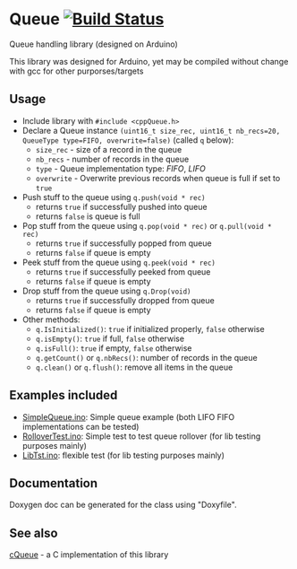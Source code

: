 # Queue [![Build Status](https://travis-ci.org/SMFSW/Queue.svg?branch=master)](https://travis-ci.org/SMFSW/Queue)
Queue handling library (designed on Arduino)

This library was designed for Arduino, yet may be compiled without change with gcc for other purporses/targets

## Usage

- Include library with `#include <cppQueue.h>`
- Declare a Queue instance `(uint16_t size_rec, uint16_t nb_recs=20, QueueType type=FIFO, overwrite=false)` (called `q` below):
  - `size_rec` - size of a record in the queue
  - `nb_recs` - number of records in the queue
  - `type` - Queue implementation type: _FIFO_, _LIFO_
  - `overwrite` - Overwrite previous records when queue is full if set to `true`
- Push stuff to the queue using `q.push(void * rec)`
  - returns `true` if successfully pushed into queue
  - returns `false` is queue is full
- Pop stuff from the queue using `q.pop(void * rec)` or `q.pull(void * rec)`
  - returns `true` if successfully popped from queue
  - returns `false` if queue is empty
- Peek stuff from the queue using `q.peek(void * rec)`
  - returns `true` if successfully peeked from queue
  - returns `false` if queue is empty
- Drop stuff from the queue using `q.Drop(void)`
  - returns `true` if successfully dropped from queue
  - returns `false` if queue is empty
- Other methods:
  - `q.IsInitialized()`: `true` if initialized properly, `false` otherwise
  - `q.isEmpty()`: `true` if full, `false` otherwise
  - `q.isFull()`: `true` if empty, `false` otherwise
  - `q.getCount()` or `q.nbRecs()`: number of records in the queue
  - `q.clean()` or `q.flush()`: remove all items in the queue

## Examples included

- [SimpleQueue.ino](https://github.com/SMFSW/Queue/tree/master/examples/SimpleQueue/SimpleQueue.ino): Simple queue example (both LIFO FIFO implementations can be tested)
- [RolloverTest.ino](https://github.com/SMFSW/Queue/tree/master/examples/RolloverTest/RolloverTest.ino): Simple test to test queue rollover (for lib testing purposes mainly)
- [LibTst.ino](https://github.com/SMFSW/Queue/tree/master/examples/LibTst/LibTst.ino): flexible test (for lib testing purposes mainly)

## Documentation

Doxygen doc can be generated for the class using "Doxyfile".

## See also
[cQueue](https://github.com/SMFSW/cQueue) - a C implementation of this library
